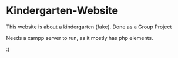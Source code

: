 # Kindergarten-Website
This website is about a kindergarten (fake). Done as a Group Project

Needs a xampp server to run, as it mostly has php elements.

:)

